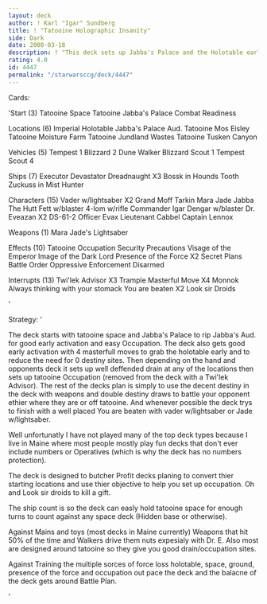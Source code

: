 ```yaml
---
layout: deck
author: ! Karl "Igar" Sundberg
title: ! "Tatooine Holographic Insanity"
side: Dark
date: 2000-03-18
description: ! "This deck sets up Jabba's Palace and the Holotable early for force generation then sets up Tatooine Occupation.  The deck uses Holograms/masterfull move for holotable drains and big destiny for weapons/double destiny draws."
rating: 4.0
id: 4447
permalink: "/starwarsccg/deck/4447"
---
```

Cards: 

'Start (3)
Tatooine Space
Tatooine Jabba's Palace
Combat Readiness

Locations (6)
Imperial Holotable
Jabba's Palace Aud.
Tatooine Mos Eisley
Tatooine Moisture Farm
Tatooine Jundland Wastes
Tatooine Tusken Canyon

Vehicles (5)
Tempest 1
Blizzard 2
Dune Walker
Blizzard Scout 1
Tempest Scout 4

Ships (7)
Executor
Devastator
Dreadnaught X3
Bossk in Hounds Tooth
Zuckuss in Mist Hunter

Characters (15)
Vader w/lightsaber X2
Grand Moff Tarkin
Mara Jade
Jabba The Hutt
Fett w/blaster
4-lom w/rifle
Commander Igar
Dengar w/blaster
Dr. Eveazan X2
DS-61-2
Officer Evax
Lieutenant Cabbel
Captain Lennox

Weapons (1)
Mara Jade's Lightsaber

Effects (10)
Tatooine Occupation
Security Precautions
Visage of the Emperor
Image of the Dark Lord
Presence of the Force X2
Secret Plans
Battle Order
Oppressive Enforcement
Disarmed

Interrupts (13)
Twi'lek Advisor X3
Trample
Masterful Move X4
Monnok
Always thinking with your stomack
You are beaten X2
Look sir Droids

'

Strategy: '

The deck starts with tatooine space and Jabba's Palace to rip Jabba's Aud. for good early activation and easy Occupation.  The deck also gets good early activation with 4 masterfull moves to grab the holotable early and to reduce the need for 0 destiny sites. Then depending on the hand and opponents deck it sets up well deffended drain at any of the locations then sets up tatooine Occupation (removed from the deck with a Twi'lek Advisor).  The rest of the decks plan is simply to use the decent destiny in the deck with weapons and double destiny draws to battle your opponent ethier where they are or off tatooine.  And whenever possible the deck trys to finish with a well placed You are beaten with vader w/lightsaber or Jade w/lightsaber.

Well unfortunatly I have not played many of the top deck types because I live in Maine where most people mostly play fun decks that don't ever include numbers or Operatives (which is why the deck has no numbers protection).

The deck is designed to butcher Profit decks planing to convert thier starting locations and use thier objective to help you set up occupation.  Oh and Look sir droids to kill a gift.

The ship count is so the deck can easly hold tatooine space for enough turns to count against any space deck (Hidden base or otherwise).

Against Mains and toys (most decks in Maine currently) Weapons that hit 50% of the time and Walkers drive them nuts expesialy with Dr. E.  Also most are designed around tatooine so they give you good drain/occupation sites.

Against Training the multiple sorces of force loss holotable, space, ground, presence of the force and occupation out pace the deck and the balacne of the deck gets around Battle Plan.







'

